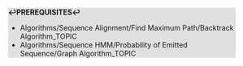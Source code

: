 <div style="margin:2em; background-color: #e0e0e0;">

<strong>↩PREREQUISITES↩</strong>

 * Algorithms/Sequence Alignment/Find Maximum Path/Backtrack Algorithm_TOPIC
 * Algorithms/Sequence HMM/Probability of Emitted Sequence/Graph Algorithm_TOPIC

</div>

